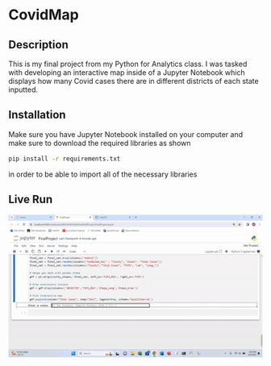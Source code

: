 # CovidMap
## Description
This is my final project from my Python for Analytics class. I was tasked with developing an interactive map inside of a Jupyter Notebook which displays how many Covid cases there are in different districts of each state inputted. 

## Installation
Make sure you have Jupyter Notebook installed on your computer and make sure to download the required libraries as shown
```sh
pip install -r requirements.txt
```
in order to be able to import all of the necessary libraries

## Live Run
![alt](https://github.com/marscolony2040/CovidMapFinalProject/blob/main/Run.gif)
